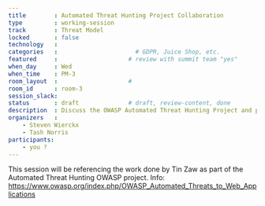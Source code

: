 ```yaml
---
title        : Automated Threat Hunting Project Collaboration
type         : working-session
track        : Threat Model
locked       : false
technology   :
categories   :                      # GDPR, Juice Shop, etc.
featured     :                    # review with summit team "yes"
when_day     : Wed
when_time    : PM-3
room_layout  :                    #
room_id      : room-3
session_slack: 
status       : draft              # draft, review-content, done
description  : Discuss the OWASP Automated Threat Hunting Project and potential cross-over / collaboration options. 
organizers   :
    - Steven Wierckx
    - Tash Norris
participants:
    - you ?
---
```


This session will be referencing the work done by Tin Zaw as part of the Automated Threat Hunting OWASP project. Info: https://www.owasp.org/index.php/OWASP_Automated_Threats_to_Web_Applications
